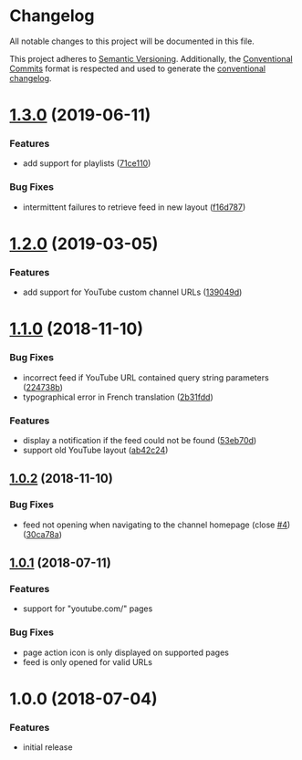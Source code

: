 # Changelog

All notable changes to this project will be documented in this file.

This project adheres to [Semantic Versioning](https://semver.org/spec/v2.0.0.html).
Additionally, the [Conventional Commits](https://www.conventionalcommits.org/en/v1.0.0-beta.2/) format is respected and used to generate the [conventional changelog](https://github.com/conventional-changelog/conventional-changelog).

# [1.3.0](https://github.com/teddy-gustiaux/youtube-rss-finder/compare/v1.2.0...v1.3.0) (2019-06-11)

### Features

* add support for playlists ([71ce110](https://github.com/teddy-gustiaux/youtube-rss-finder/commit/71ce110))

### Bug Fixes

* intermittent failures to retrieve feed in new layout ([f16d787](https://github.com/teddy-gustiaux/youtube-rss-finder/commit/f16d787))

# [1.2.0](https://github.com/teddy-gustiaux/youtube-rss-finder/compare/v1.1.0...v1.2.0) (2019-03-05)

### Features

* add support for YouTube custom channel URLs ([139049d](https://github.com/teddy-gustiaux/youtube-rss-finder/commit/139049d))

# [1.1.0](https://github.com/teddy-gustiaux/youtube-rss-finder/compare/v1.0.2...v1.1.0) (2018-11-10)

### Bug Fixes

* incorrect feed if YouTube URL contained query string parameters ([224738b](https://github.com/teddy-gustiaux/youtube-rss-finder/commit/224738b))
* typographical error in French translation ([2b31fdd](https://github.com/teddy-gustiaux/youtube-rss-finder/commit/2b31fdd))

### Features

* display a notification if the feed could not be found ([53eb70d](https://github.com/teddy-gustiaux/youtube-rss-finder/commit/53eb70d))
* support old YouTube layout ([ab42c24](https://github.com/teddy-gustiaux/youtube-rss-finder/commit/ab42c24))

## [1.0.2](https://github.com/teddy-gustiaux/youtube-rss-finder/compare/v1.0.1...v1.0.2) (2018-11-10)

### Bug Fixes

* feed not opening when navigating to the channel homepage (close [#4](https://github.com/teddy-gustiaux/youtube-rss-finder/issues/4)) ([30ca78a](https://github.com/teddy-gustiaux/youtube-rss-finder/commit/30ca78a))

## [1.0.1](https://github.com/teddy-gustiaux/youtube-rss-finder/compare/v1.0.0...v1.0.1) (2018-07-11)

### Features

* support for "youtube.com/" pages

### Bug Fixes

* page action icon is only displayed on supported pages
* feed is only opened for valid URLs

# 1.0.0 (2018-07-04)

### Features

* initial release
